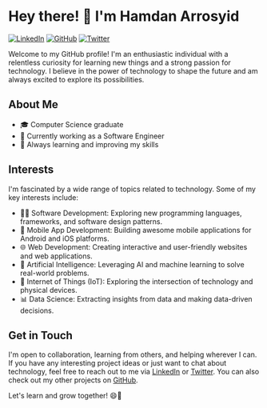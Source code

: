 # Hey there! 👋 I'm Hamdan Arrosyid

[![LinkedIn](https://img.shields.io/badge/LinkedIn-hamdanarrosyid-blue)](https://www.linkedin.com/in/hamdan-arosyid-52b5ba1a4/)
[![GitHub](https://img.shields.io/github/followers/hamdanarrosyid?label=follow&style=social)](https://github.com/hamdanarrosyid)
[![Twitter](https://img.shields.io/twitter/follow/hamdanarrosyid?style=social)](https://twitter.com/arosyid_hamdan)

Welcome to my GitHub profile! I'm an enthusiastic individual with a relentless curiosity for learning new things and a strong passion for technology. I believe in the power of technology to shape the future and am always excited to explore its possibilities.

## About Me

- 🎓 Computer Science graduate
- 💼 Currently working as a Software Engineer
- 🌱 Always learning and improving my skills

## Interests

I'm fascinated by a wide range of topics related to technology. Some of my key interests include:

- 👩‍💻 Software Development: Exploring new programming languages, frameworks, and software design patterns.
- 📱 Mobile App Development: Building awesome mobile applications for Android and iOS platforms.
- 🌐 Web Development: Creating interactive and user-friendly websites and web applications.
- 🤖 Artificial Intelligence: Leveraging AI and machine learning to solve real-world problems.
- 🚀 Internet of Things (IoT): Exploring the intersection of technology and physical devices.
- 📊 Data Science: Extracting insights from data and making data-driven decisions.

<!--
## Current Projects

I'm always working on exciting projects to sharpen my skills and contribute to the tech community. Some of my ongoing projects include:

- 📱 Developing a mobile app for language learning with gamification features.
- 🌐 Building a personal website to showcase my portfolio and blog about tech-related topics.
- 🤖 Creating a chatbot using natural language processing for customer support automation.
-->
## Get in Touch

I'm open to collaboration, learning from others, and helping wherever I can. If you have any interesting project ideas or just want to chat about technology, feel free to reach out to me via [LinkedIn](https://www.linkedin.com/in/hamdanarrosyid/) or [Twitter](https://twitter.com/hamdanarrosyid). You can also check out my other projects on [GitHub](https://github.com/hamdanarrosyid).

Let's learn and grow together! 😄🚀

